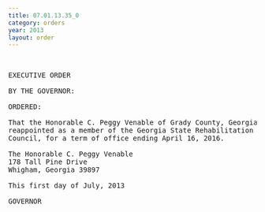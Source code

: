 ```yaml
---
title: 07.01.13.35_0
category: orders
year: 2013
layout: order
---
```


<pre> 

EXECUTIVE ORDER

BY THE GOVERNOR:

ORDERED:

That the Honorable C. Peggy Venable of Grady County, Georgia, is
reappointed as a member of the Georgia State Rehabilitation
Council, for a term of office ending April 16, 2016.

The Honorable C. Peggy Venable
178 Tall Pine Drive
Whigham, Georgia 39897

This first day of July, 2013

GOVERNOR

</pre>
